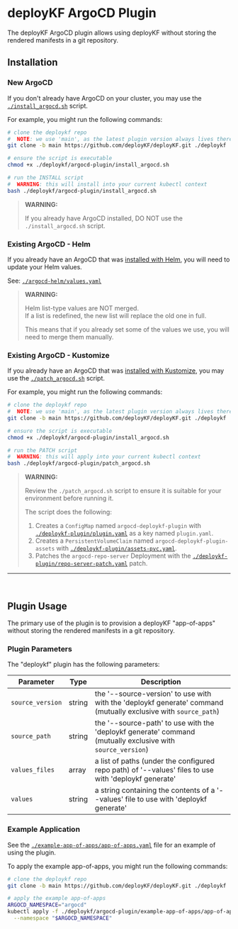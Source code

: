 # deployKF ArgoCD Plugin

The deployKF ArgoCD plugin allows using deployKF without storing the rendered manifests in a git repository.

## Installation

### New ArgoCD

If you don't already have ArgoCD on your cluster, you may use the [`./install_argocd.sh`](./install_argocd.sh) script.

For example, you might run the following commands:

```bash
# clone the deploykf repo
#  NOTE: we use 'main', as the latest plugin version always lives there
git clone -b main https://github.com/deployKF/deployKF.git ./deploykf

# ensure the script is executable
chmod +x ./deploykf/argocd-plugin/install_argocd.sh

# run the INSTALL script
#  WARNING: this will install into your current kubectl context
bash ./deploykf/argocd-plugin/install_argocd.sh
```

> __WARNING:__ 
> 
> If you already have ArgoCD installed, DO NOT use the `./install_argocd.sh` script.

### Existing ArgoCD - Helm

If you already have an ArgoCD that was [installed with Helm](https://github.com/argoproj/argo-helm/tree/main/charts/argo-cd), you will need to update your Helm values.

See: [`./argocd-helm/values.yaml`](./argocd-helm/values.yaml)

> __WARNING:__ 
> 
> Helm list-type values are NOT merged.
> <br>
> If a list is redefined, the new list will replace the old one in full.
> 
> This means that if you already set some of the values we use, you will need to merge them manually.

### Existing ArgoCD - Kustomize

If you already have an ArgoCD that was [installed with Kustomize](https://argo-cd.readthedocs.io/en/stable/getting_started/), you may use the [`./patch_argocd.sh`](./patch_argocd.sh) script.

For example, you might run the following commands:

```bash
# clone the deploykf repo
#  NOTE: we use 'main', as the latest plugin version always lives there
git clone -b main https://github.com/deployKF/deployKF.git ./deploykf

# ensure the script is executable
chmod +x ./deploykf/argocd-plugin/install_argocd.sh

# run the PATCH script
#  WARNING: this will apply into your current kubectl context
bash ./deploykf/argocd-plugin/patch_argocd.sh
```

> __WARNING:__ 
> 
> Review the `./patch_argocd.sh` script to ensure it is suitable for your environment before running it.
>
> The script does the following:
> 
> 1. Creates a `ConfigMap` named `argocd-deploykf-plugin` with [`./deploykf-plugin/plugin.yaml`](./argocd-install/deploykf-plugin/plugin.yaml) as a key named `plugin.yaml`.
> 2. Creates a `PersistentVolumeClaim` named `argocd-deploykf-plugin-assets` with [`./deploykf-plugin/assets-pvc.yaml`](./argocd-install/deploykf-plugin/assets-pvc.yaml).
> 3. Patches the `argocd-repo-server` Deployment with the [`./deploykf-plugin/repo-server-patch.yaml`](./argocd-install/deploykf-plugin/repo-server-patch.yaml) patch.

---

<br>

## Plugin Usage

The primary use of the plugin is to provision a deployKF "app-of-apps" without storing the rendered manifests in a git repository.

### Plugin Parameters

The "deploykf" plugin has the following parameters:

| Parameter        | Type   | Description                                                                                                     |
|------------------|--------|-----------------------------------------------------------------------------------------------------------------|
| `source_version` | string | the '--source-version' to use with with the 'deploykf generate' command<br>(mutually exclusive with `source_path`) |
| `source_path`    | string | the '--source-path' to use with the 'deploykf generate' command<br>(mutually exclusive with `source_version`)      |
| `values_files`   | array  | a list of paths (under the configured repo path) of '--values' files to use with 'deploykf generate'            |
| `values`         | string | a string containing the contents of a '--values' file to use with 'deploykf generate'                           |

### Example Application

See the [`./example-app-of-apps/app-of-apps.yaml`](./example-app-of-apps/app-of-apps.yaml) file for an example of using the plugin.

To apply the example app-of-apps, you might run the following commands:

```bash
# clone the deploykf repo
git clone -b main https://github.com/deployKF/deployKF.git ./deploykf

# apply the example app-of-apps
ARGOCD_NAMESPACE="argocd"
kubectl apply -f ./deploykf/argocd-plugin/example-app-of-apps/app-of-apps.yaml \
  --namespace "$ARGOCD_NAMESPACE"
```
